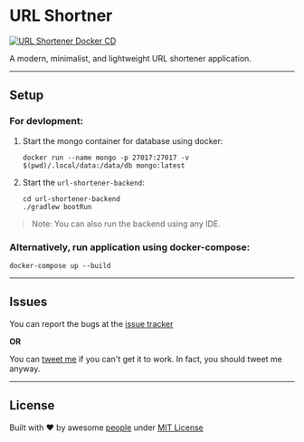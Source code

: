 # URL Shortner

[![URL Shortener Docker CD](https://github.com/urls/url-shortner/actions/workflows/ci-workflow.yml/badge.svg?branch=master)](https://github.com/urls/url-shortner/actions/workflows/ci-workflow.yml)

A modern, minimalist, and lightweight URL shortener application.

---

## Setup

### For devlopment:

1. Start the mongo container for database using docker:

    ```
    docker run --name mongo -p 27017:27017 -v $(pwd)/.local/data:/data/db mongo:latest
    ```

2. Start the `url-shortener-backend`:
    ```
    cd url-shortener-backend
    ./gradlew bootRun
    ```

> Note: You can also run the backend using any IDE.

### Alternatively, run application using docker-compose:

```
docker-compose up --build
```

---

## Issues

You can report the bugs at the [issue tracker](https://github.com/urls/url-shortener/issues)

**OR**

You can [tweet me](https://twitter.com/iamarpandey) if you can't get it to work. In fact, you should tweet me anyway.

---

## License

Built with ♥ by awesome [people](https://github.com/urls/url-shortener/graphs/contributors) under [MIT License](LICENSE)
